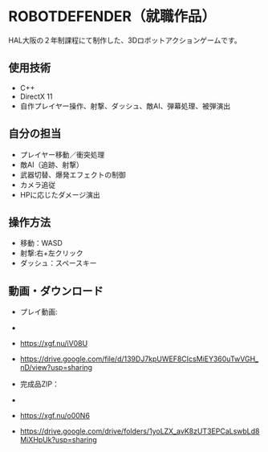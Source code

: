 # ROBOTDEFENDER（就職作品）

HAL大阪の２年制課程にて制作した、3Dロボットアクションゲームです。

## 使用技術
- C++
- DirectX 11
- 自作プレイヤー操作、射撃、ダッシュ、敵AI、弾幕処理、被弾演出
## 自分の担当
- プレイヤー移動／衝突処理
- 敵AI（追跡、射撃）
- 武器切替、爆発エフェクトの制御
- カメラ追従
- HPに応じたダメージ演出

## 操作方法
- 移動：WASD
- 射撃:右+左クリック
- ダッシュ：スペースキー

## 動画・ダウンロード
- プレイ動画:
- 
- https://xgf.nu/iV08U
- https://drive.google.com/file/d/139DJ7kpUWEF8CIcsMiEY360uTwVGH_nD/view?usp=sharing


- 完成品ZIP：
- 
- https://xgf.nu/o00N6
- https://drive.google.com/drive/folders/1yoLZX_avK8zUT3EPCaLswbLd8MiXHpUk?usp=sharing


